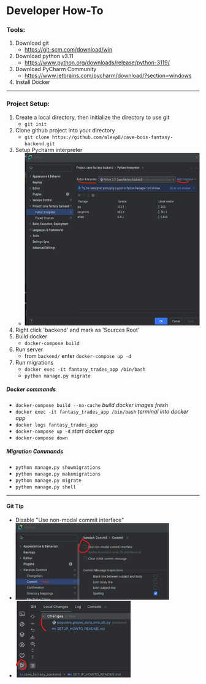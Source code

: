 # Developer How-To

### Tools:
1. Download git
   * https://git-scm.com/download/win
2. Download python v3.11
   * https://www.python.org/downloads/release/python-3119/
3. Download PyCharm Community
   * https://www.jetbrains.com/pycharm/download/?section=windows
4. Install Docker
   
---

### Project Setup:
1. Create a local directory, then initialize the directory to use git
    * `git init`
2. Clone github project into your directory
   * `git clone https://github.com/alexp8/cave-bois-fantasy-backend.git`
3. Setup Pycharm interpreter
   * <img src="how-to-images%2Fpycharm%20interpreter.png" alt="Alt text" width="600" height="450">
4. Right click 'backend' and mark as 'Sources Root'
5. Build docker
   * `docker-compose build`
6. Run server
   * from `backend/` enter `docker-compose up -d`
7. Run migrations
   * `docker exec -it fantasy_trades_app /bin/bash`
   * `python manage.py migrate`

##### Docker commands
- `docker-compose build --no-cache`  _build docker images fresh_
- `docker exec -it fantasy_trades_app /bin/bash` _terminal into docker app_
- `docker logs fantasy_trades_app`
- `docker-compose up -d` _start docker app_
- `docker-compose down`

##### Migration Commands
- `python manage.py showmigrations`
- `python manage.py makemigrations`
- `python manage.py migrate`
- `python manage.py shell`

---

#### Git Tip
   * Disable "Use non-modal commit interface"
   * <img src="how-to-images/git non_modal.png" alt="Alt text" width="400" height="200">
   * <img src="how-to-images/git.png" alt="Alt text" width="300" height="200">
 